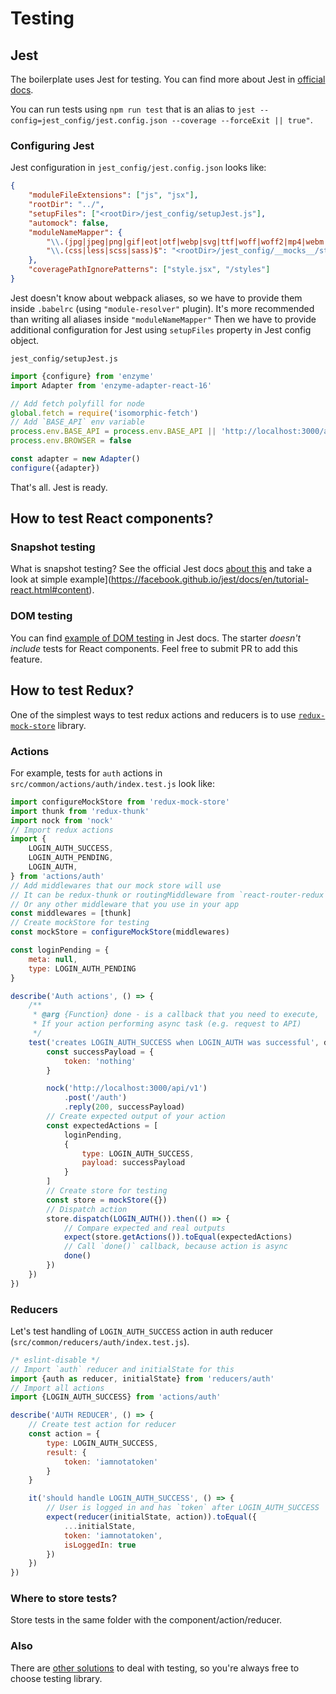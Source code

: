 # Testing

## Jest

The boilerplate uses Jest for testing.
You can find more about Jest in [official docs](https://facebook.github.io/jest/).

You can run tests using `npm run test` that is an alias to `jest --config=jest_config/jest.config.json --coverage --forceExit || true"`.

### Configuring Jest

Jest configuration in `jest_config/jest.config.json` looks like:
```json
{
	"moduleFileExtensions": ["js", "jsx"],
	"rootDir": "../",
	"setupFiles": ["<rootDir>/jest_config/setupJest.js"],
	"automock": false,
	"moduleNameMapper": {
		"\\.(jpg|jpeg|png|gif|eot|otf|webp|svg|ttf|woff|woff2|mp4|webm|wav|mp3|m4a|aac|oga)$": "<rootDir>/jest_config/__mocks__/fileMock.js",
		"\\.(css|less|scss|sass)$": "<rootDir>/jest_config/__mocks__/styleMock.js"
	},
	"coveragePathIgnorePatterns": ["style.jsx", "/styles"]
}

```
Jest doesn't know about webpack aliases, so we have to provide them inside `.babelrc` (using `"module-resolver"` plugin). It's more recommended than writing all aliases inside `"moduleNameMapper"`
Then we have to provide additional configuration for Jest using `setupFiles` property in Jest config object.

`jest_config/setupJest.js`
```js
import {configure} from 'enzyme'
import Adapter from 'enzyme-adapter-react-16'

// Add fetch polyfill for node
global.fetch = require('isomorphic-fetch')
// Add `BASE_API` env variable
process.env.BASE_API = process.env.BASE_API || 'http://localhost:3000/api/v1'
process.env.BROWSER = false

const adapter = new Adapter()
configure({adapter})
```

That's all. Jest is ready.

## How to test React components?

### Snapshot testing
What is snapshot testing? See the official Jest docs [about this](https://facebook.github.io/jest/docs/snapshot-testing.html) and take a look at simple example](https://facebook.github.io/jest/docs/en/tutorial-react.html#content).

### DOM testing
You can find [example of DOM testing](https://facebook.github.io/jest/docs/en/tutorial-react.html#dom-testing) in Jest docs.
The starter *doesn't include* tests for React components. Feel free to submit PR to add this feature.

## How to test Redux?

One of the simplest ways to test redux actions and reducers is to use [`redux-mock-store`](https://github.com/Metnew/suicrux/blob/master/src/common/actions/auth/index.test.js) library.

### Actions
For example, tests for `auth` actions in `src/common/actions/auth/index.test.js` look like:
```js
import configureMockStore from 'redux-mock-store'
import thunk from 'redux-thunk'
import nock from 'nock'
// Import redux actions
import {
	LOGIN_AUTH_SUCCESS,
	LOGIN_AUTH_PENDING,
	LOGIN_AUTH,
} from 'actions/auth'
// Add middlewares that our mock store will use
// It can be redux-thunk or routingMiddleware from `react-router-redux`
// Or any other middleware that you use in your app
const middlewares = [thunk]
// Create mockStore for testing
const mockStore = configureMockStore(middlewares)

const loginPending = {
	meta: null,
	type: LOGIN_AUTH_PENDING
}

describe('Auth actions', () => {
	/**
	 * @arg {Function} done - is a callback that you need to execute,
	 * If your action performing async task (e.g. request to API)
	 */
	test('creates LOGIN_AUTH_SUCCESS when LOGIN_AUTH was successful', done => {
		const successPayload = {
			token: 'nothing'
		}

		nock('http://localhost:3000/api/v1')
			.post('/auth')
			.reply(200, successPayload)
		// Create expected output of your action
		const expectedActions = [
			loginPending,
			{
				type: LOGIN_AUTH_SUCCESS,
				payload: successPayload
			}
		]
		// Create store for testing
		const store = mockStore({})
		// Dispatch action
		store.dispatch(LOGIN_AUTH()).then(() => {
			// Compare expected and real outputs
			expect(store.getActions()).toEqual(expectedActions)
			// Call `done()` callback, because action is async
			done()
		})
	})
})
```

### Reducers
Let's test handling of `LOGIN_AUTH_SUCCESS` action in auth reducer (`src/common/reducers/auth/index.test.js`).
```javascript
/* eslint-disable */
// Import `auth` reducer and initialState for this
import {auth as reducer, initialState} from 'reducers/auth'
// Import all actions
import {LOGIN_AUTH_SUCCESS} from 'actions/auth'

describe('AUTH REDUCER', () => {
	// Create test action for reducer
	const action = {
		type: LOGIN_AUTH_SUCCESS,
		result: {
			token: 'iamnotatoken'
		}
	}

	it('should handle LOGIN_AUTH_SUCCESS', () => {
		// User is logged in and has `token` after LOGIN_AUTH_SUCCESS
		expect(reducer(initialState, action)).toEqual({
			...initialState,
			token: 'iamnotatoken',
			isLoggedIn: true
		})
	})
})
```

### Where to store tests?
Store tests in the same folder with the component/action/reducer.

### Also
There are [other solutions](https://github.com/brillout/awesome-react-components#test) to deal with testing, so you're always free to choose testing library.

